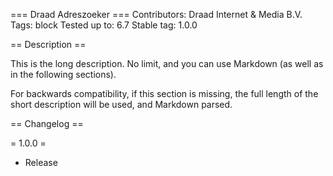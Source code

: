 === Draad Adreszoeker ===
Contributors:      Draad Internet &amp; Media B.V.
Tags:              block
Tested up to:      6.7
Stable tag:        1.0.0



== Description ==

This is the long description. No limit, and you can use Markdown (as well as in the following sections).

For backwards compatibility, if this section is missing, the full length of the short description will be used, and
Markdown parsed.

== Changelog ==

= 1.0.0 =
* Release